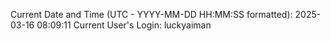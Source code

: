 Current Date and Time (UTC - YYYY-MM-DD HH:MM:SS formatted): 2025-03-16 08:09:11
Current User's Login: luckyaiman
